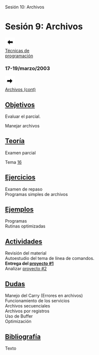   Sesión 10: Archivos

Sesión 9: Archivos
==================

[![Sesión Anterior](../../images/anterior.gif)  
Técnicas de  
programación](sv08.htm)

### 17-19/marzo/2003

[![Sesión Siguiente](../../images/sigue.gif)  
Archivos (cont)](sv10.htm)

[Objetivos](../Objetivos/obj09.htm)
-----------------------------------

Evaluar el parcial.

Manejar archivos

[Teoría](../Temas/clase16.htm#teoria)
-------------------------------------

Examen parcial

Tema [16](../Temas/clase16.htm)

[Ejercicios](../Ejercicios/ejer09.htm)
--------------------------------------

Examen de repaso  
Programas simples de archivos

[Ejemplos](../Ejemplos/ejem09.htm)
----------------------------------

Programas  
Rutinas optimizadas

[Actividades](../Actividades/actv09.htm)
----------------------------------------

Revisión del material  
Autoestudio del tema de línea de comandos.  
**Entrega del [proyecto #1](../proyectos/proy1Ene03.htm)**  
Analizar [proyecto #2](../proyectos/proy2.htm)

[Dudas](../FAQs/dudas09.htm)
----------------------------

Manejo del Carry (Errores en archivos)  
Funcionamiento de los servicios  
Archivos secuenciales  
Archivos por registros  
Uso de Buffer  
Optimización

[Bibliografía](../Temas/clase16.htm#biblio)
-------------------------------------------

Texto